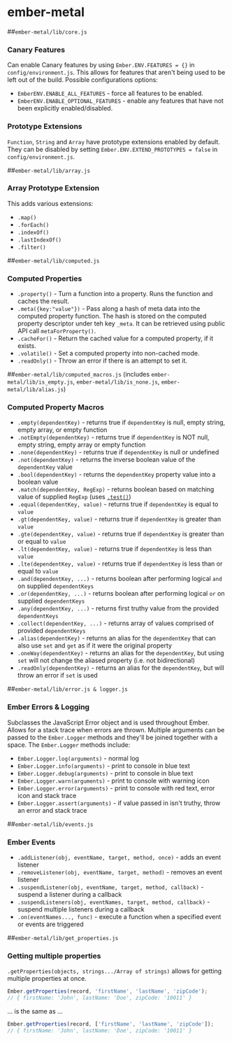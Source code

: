 # ember-metal

##`ember-metal/lib/core.js`
### Canary Features
Can enable Canary features by using `Ember.ENV.FEATURES = {}` in `config/environment.js`.  This allows for features that aren't being used to be left out of the build. Possible configurations options:
* `EmberENV.ENABLE_ALL_FEATURES` - force all features to be enabled.
* `EmberENV.ENABLE_OPTIONAL_FEATURES` - enable any features that have not been explicitly enabled/disabled.

### Prototype Extensions
`Function`, `String` and `Array` have prototype extensions enabled by default.  They can be disabled by setting `Ember.ENV.EXTEND_PROTOTYPES = false`  in `config/environment.js`.

##`ember-metal/lib/array.js`
### Array Prototype Extension
This adds various extensions:
* `.map()`
* `.forEach()`
* `.indexOf()`
* `.lastIndexOf()`
* `.filter()`

##`ember-metal/lib/computed.js`
### Computed Properties
* `.property()` - Turn a function into a property.  Runs the function and caches the result.
* `.meta({key:"value"})` - Pass along a hash of meta data into the computed property function.  The hash is stored on the computed property descriptor under teh key `_meta`.  It can be retrieved using public API call `metaForProperty()`.
* `.cacheFor()` - Return the cached value for a computed property, if it exists.
* `.volatile()` - Set a computed property into non-cached mode.
* `.readOnly()` - Throw an error if there is an attempt to set it.

##`ember-metal/lib/computed_macros.js`
(includes `ember-metal/lib/is_empty.js`, `ember-metal/lib/is_none.js`, `ember-metal/lib/alias.js`)
### Computed Property Macros
* `.empty(dependentKey)` - returns true if `dependentKey` is null, empty string, empty array, or empty function
* `.notEmpty(dependentKey)` - returns true if `dependentKey` is NOT null, empty string, empty array or empty function
* `.none(dependentKey)` - returns true if `dependentKey` is null or undefined
* `.not(dependentKey)` - returns the inverse boolean value of the `dependentKey` value
* `.bool(dependentKey)` - returns the `dependentKey` property value into a boolean value
* `.match(dependentKey, RegExp)` - returns boolean based on matching value of supplied `RegExp` (uses [`.test()`](https://developer.mozilla.org/en-US/docs/Web/EXSLT/regexp/test))
* `.equal(dependentKey, value)` - returns true if `dependentKey` is equal to `value`
* `.gt(dependentKey, value)` - returns true if `dependentKey` is greater than `value` 
* `.gte(dependentKey, value)` - returns true if `dependentKey` is greater than or equal to `value`
* `.lt(dependentKey, value)` - returns true if `dependentKey` is less than `value`
* `.lte(dependentKey, value)` - returns true if `dependentKey` is less than or equal to `value`
* `.and(dependentKey, ...)` - returns boolean after performing logical `and` on supplied `dependentKeys`
* `.or(dependentKey, ...)` - returns boolean after performing logical `or` on supplied `dependentKeys`
* `.any(dependentKey, ...)` - returns first truthy value from the provided `dependentKeys`
* `.collect(dependentKey, ...)` - returns array of values comprised of provided `dependentKeys`
* `.alias(dependentKey)` - returns an alias for the `dependentKey` that can also use `set` and `get` as if it were the original property
* `.oneWay(dependentKey)` - returns an alias for the `dependentKey`, but using `set` will not change the aliased property (i.e. not bidirectional)
* `.readOnly(dependentKey)` - returns an alias for the `dependentKey`, but will throw an error if `set` is used

##`ember-metal/lib/error.js & logger.js`
### Ember Errors & Logging
Subclasses the JavaScript Error object and is used throughout Ember.  Allows for a stack trace when errors are thrown.  Multiple arguments can be passed to the `Ember.Logger` methods and they'll be joined together with a space.  The `Ember.Logger` methods include:
* `Ember.Logger.log(arguments)` - normal log
* `Ember.Logger.info(arguments)` - print to console in blue text
* `Ember.Logger.debug(arguments)` - print to console in blue text
* `Ember.Logger.warn(arguments)` - print to console with warning icon
* `Ember.Logger.error(arguments)` - print to console with red text, error icon and stack trace
* `Ember.Logger.assert(arguments)` - if value passed in isn't truthy, throw an error and stack trace

##`ember-metal/lib/events.js`
### Ember Events
* `.addListener(obj, eventName, target, method, once)` - adds an event listener 
* `.removeListener(obj, eventName, target, method)` - removes an event listener
* `.suspendListener(obj, eventName, target, method, callback)` - suspend a listener during a callback
* `.suspendListeners(obj, eventNames, target, method, callback)` - suspend multiple listeners during a callback
* `.on(eventNames..., func)` - execute a function when a specified event or events are triggered

##`ember-metal/lib/get_properties.js`
### Getting multiple properties
`.getProperties(objects, strings.../Array of strings)` allows for getting multiple properties at once.
```javascript
Ember.getProperties(record, 'firstName', 'lastName', 'zipCode');
// { firstName: 'John', lastName: 'Doe', zipCode: '10011' }
```
... is the same as ...
```javascript
Ember.getProperties(record, ['firstName', 'lastName', 'zipCode']);
// { firstName: 'John', lastName: 'Doe', zipCode: '10011' }
```
